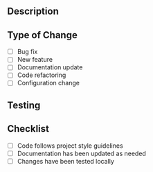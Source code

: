 ## Description
<!-- Briefly describe the changes in this PR -->

## Type of Change
- [ ] Bug fix
- [ ] New feature
- [ ] Documentation update
- [ ] Code refactoring
- [ ] Configuration change

## Testing
<!-- Describe how you tested these changes -->

## Checklist
- [ ] Code follows project style guidelines
- [ ] Documentation has been updated as needed
- [ ] Changes have been tested locally
